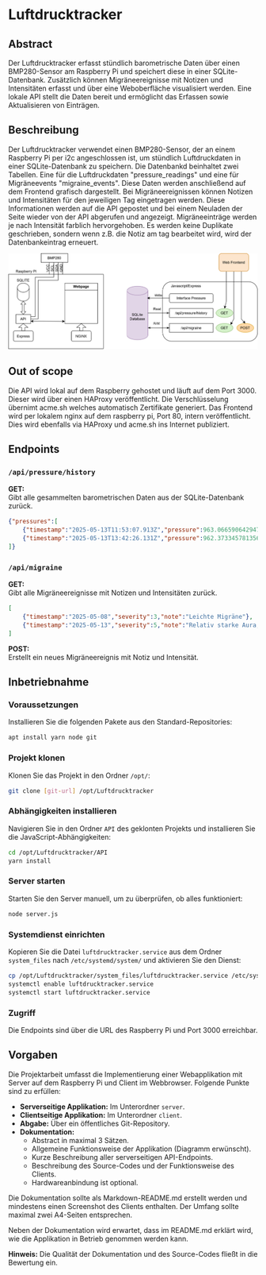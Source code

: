 # Luftdrucktracker

## Abstract
Der Luftdrucktracker erfasst stündlich barometrische Daten über einen BMP280-Sensor am Raspberry Pi und speichert diese in einer SQLite-Datenbank. Zusätzlich können Migräneereignisse mit Notizen und Intensitäten erfasst und über eine Weboberfläche visualisiert werden. Eine lokale API stellt die Daten bereit und ermöglicht das Erfassen sowie Aktualisieren von Einträgen.

## Beschreibung
Der Luftdrucktracker verwendet einen BMP280-Sensor, der an einem Raspberry Pi per i2c angeschlossen ist, um stündlich Luftdruckdaten in einer SQLite-Datenbank zu speichern. Die Datenbankd beinhaltet zwei Tabellen. Eine für die Luftdruckdaten "pressure_readings" und eine für Migräneevents "migraine_events". Diese Daten werden anschließend auf dem Frontend grafisch dargestellt. Bei Migräneereignissen können Notizen und Intensitäten für den jeweiligen Tag eingetragen werden. Diese Informationen werden auf die API gepostet und bei einem Neuladen der Seite wieder von der API abgerufen und angezeigt. Migräneeinträge werden je nach Intensität farblich hervorgehoben. Es werden keine Duplikate geschrieben, sondern wenn z.B. die Notiz am tag bearbeitet wird, wird der Datenbankeintrag erneuert.

![Setup](Setup.drawio.svg)

## Out of scope
Die API wird lokal auf dem Raspberry gehostet und läuft auf dem Port 3000. Dieser wird über einen HAProxy veröffentlicht. Die Verschlüsselung übernimt acme.sh welches automatisch Zertifikate generiert. Das Frontend wird per lokalem nginx auf dem raspberry pi, Port 80, intern veröffentlicht. Dies wird ebenfalls via HAProxy und acme.sh ins Internet publiziert.

## Endpoints

### `/api/pressure/history`

**GET:**  
Gibt alle gesammelten barometrischen Daten aus der SQLite-Datenbank zurück.

```json
{"pressures":[
    {"timestamp":"2025-05-13T11:53:07.913Z","pressure":963.0665906429475},
    {"timestamp":"2025-05-13T13:42:26.131Z","pressure":962.3733457813566}
]}
```

### `/api/migraine`

**GET:**  
Gibt alle Migräneereignisse mit Notizen und Intensitäten zurück.

```json
[
    {"timestamp":"2025-05-08","severity":3,"note":"Leichte Migräne"},
    {"timestamp":"2025-05-13","severity":5,"note":"Relativ starke Aura, kaum Kopfschmerzen"}
]
```

**POST:**  
Erstellt ein neues Migräneereignis mit Notiz und Intensität.

## Inbetriebnahme

### Voraussetzungen

Installieren Sie die folgenden Pakete aus den Standard-Repositories:

```bash
apt install yarn node git
```

### Projekt klonen

Klonen Sie das Projekt in den Ordner `/opt/`:

```bash
git clone [git-url] /opt/Luftdrucktracker
```

### Abhängigkeiten installieren

Navigieren Sie in den Ordner `API` des geklonten Projekts und installieren Sie die JavaScript-Abhängigkeiten:

```bash
cd /opt/Luftdrucktracker/API
yarn install
```

### Server starten

Starten Sie den Server manuell, um zu überprüfen, ob alles funktioniert:

```bash
node server.js
```

### Systemdienst einrichten

Kopieren Sie die Datei `luftdrucktracker.service` aus dem Ordner `system_files` nach `/etc/systemd/system/` und aktivieren Sie den Dienst:

```bash
cp /opt/Luftdrucktracker/system_files/luftdrucktracker.service /etc/systemd/system/
systemctl enable luftdrucktracker.service
systemctl start luftdrucktracker.service
```

### Zugriff

Die Endpoints sind über die URL des Raspberry Pi und Port 3000 erreichbar.

## Vorgaben

Die Projektarbeit umfasst die Implementierung einer Webapplikation mit Server auf dem Raspberry Pi und Client im Webbrowser. Folgende Punkte sind zu erfüllen:

- **Serverseitige Applikation:** Im Unterordner `server`.
- **Clientseitige Applikation:** Im Unterordner `client`.
- **Abgabe:** Über ein öffentliches Git-Repository.
- **Dokumentation:**  
    - Abstract in maximal 3 Sätzen.  
    - Allgemeine Funktionsweise der Applikation (Diagramm erwünscht).  
    - Kurze Beschreibung aller serverseitigen API-Endpoints.  
    - Beschreibung des Source-Codes und der Funktionsweise des Clients.  
    - Hardwareanbindung ist optional.  

Die Dokumentation sollte als Markdown-README.md erstellt werden und mindestens einen Screenshot des Clients enthalten. Der Umfang sollte maximal zwei A4-Seiten entsprechen.

Neben der Dokumentation wird erwartet, dass im README.md erklärt wird, wie die Applikation in Betrieb genommen werden kann.

**Hinweis:** Die Qualität der Dokumentation und des Source-Codes fließt in die Bewertung ein.
